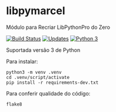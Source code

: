 # libpymarcel

Módulo para Recriar LibPythonPro do Zero

[![Build Status](https://travis-ci.org/marcellatorraca/libpymarcel.svg?branch=master)](https://travis-ci.org/marcellatorraca/libpymarcel)
[![Updates](https://pyup.io/repos/github/marcellatorraca/libpymarcel/shield.svg)](https://pyup.io/repos/github/marcellatorraca/libpymarcel/)
[![Python 3](https://pyup.io/repos/github/marcellatorraca/libpymarcel/python-3-shield.svg)](https://pyup.io/repos/github/marcellatorraca/libpymarcel/)


Suportada versão 3 de Python

Para instalar:

```console
python3 -m venv .venv
cd .venv/script/activate
pip install -r requirements-dev.txt
```

Para conferir qualidade do código:

```console
flake8
 ```
